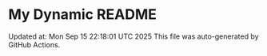 # My Dynamic README
Updated at: Mon Sep 15 22:18:01 UTC 2025
This file was auto-generated by GitHub Actions.

